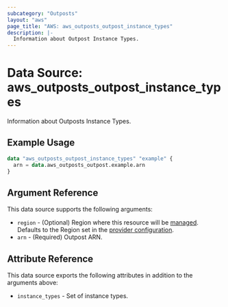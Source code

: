 ```yaml
---
subcategory: "Outposts"
layout: "aws"
page_title: "AWS: aws_outposts_outpost_instance_types"
description: |-
  Information about Outpost Instance Types.
---
```


# Data Source: aws_outposts_outpost_instance_types

Information about Outposts Instance Types.

## Example Usage

```terraform
data "aws_outposts_outpost_instance_types" "example" {
  arn = data.aws_outposts_outpost.example.arn
}
```

## Argument Reference

This data source supports the following arguments:

* `region` - (Optional) Region where this resource will be [managed](https://docs.aws.amazon.com/general/latest/gr/rande.html#regional-endpoints). Defaults to the Region set in the [provider configuration](https://registry.terraform.io/providers/hashicorp/aws/latest/docs#aws-configuration-reference).
* `arn` - (Required) Outpost ARN.

## Attribute Reference

This data source exports the following attributes in addition to the arguments above:

* `instance_types` - Set of instance types.
